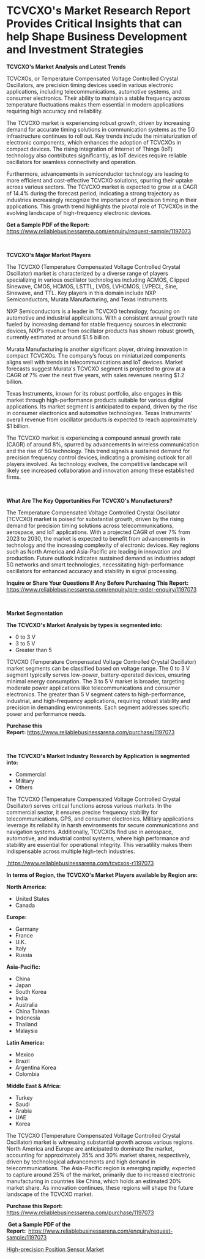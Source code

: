 <p><h1>TCVCXO's Market Research Report Provides Critical Insights that can help Shape Business Development and Investment Strategies</h1></p><p><strong>TCVCXO's Market Analysis and Latest Trends</strong></p>
<p><p>TCVCXOs, or Temperature Compensated Voltage Controlled Crystal Oscillators, are precision timing devices used in various electronic applications, including telecommunications, automotive systems, and consumer electronics. Their ability to maintain a stable frequency across temperature fluctuations makes them essential in modern applications requiring high accuracy and reliability.</p><p>The TCVCXO market is experiencing robust growth, driven by increasing demand for accurate timing solutions in communication systems as the 5G infrastructure continues to roll out. Key trends include the miniaturization of electronic components, which enhances the adoption of TCVCXOs in compact devices. The rising integration of Internet of Things (IoT) technology also contributes significantly, as IoT devices require reliable oscillators for seamless connectivity and operation.</p><p>Furthermore, advancements in semiconductor technology are leading to more efficient and cost-effective TCVCXO solutions, spurring their uptake across various sectors. The TCVCXO market is expected to grow at a CAGR of 14.4% during the forecast period, indicating a strong trajectory as industries increasingly recognize the importance of precision timing in their applications. This growth trend highlights the pivotal role of TCVCXOs in the evolving landscape of high-frequency electronic devices.</p></p>
<p><strong>Get a Sample PDF of the Report:&nbsp;</strong> <a href="https://www.reliablebusinessarena.com/enquiry/request-sample/1197073?utm_campaign=2637&utm_medium=2&utm_source=Github&utm_content=ia&utm_term=06042025&utm_id=tcvcxos">https://www.reliablebusinessarena.com/enquiry/request-sample/1197073</a></p>
<p>&nbsp;</p>
<p><strong>TCVCXO's Major Market Players</strong></p>
<p><p>The TCVCXO (Temperature Compensated Voltage Controlled Crystal Oscillator) market is characterized by a diverse range of players specializing in various oscillator technologies including ACMOS, Clipped Sinewave, CMOS, HCMOS, LSTTL, LVDS, LVHCMOS, LVPECL, Sine, Sinewave, and TTL. Key players in this domain include NXP Semiconductors, Murata Manufacturing, and Texas Instruments.</p><p>NXP Semiconductors is a leader in TCVCXO technology, focusing on automotive and industrial applications. With a consistent annual growth rate fueled by increasing demand for stable frequency sources in electronic devices, NXP’s revenue from oscillator products has shown robust growth, currently estimated at around $1.5 billion.</p><p>Murata Manufacturing is another significant player, driving innovation in compact TCVCXOs. The company’s focus on miniaturized components aligns well with trends in telecommunications and IoT devices. Market forecasts suggest Murata's TCVCXO segment is projected to grow at a CAGR of 7% over the next five years, with sales revenues nearing $1.2 billion.</p><p>Texas Instruments, known for its robust portfolio, also engages in this market through high-performance products suitable for various digital applications. Its market segment is anticipated to expand, driven by the rise in consumer electronics and automotive technologies. Texas Instruments' overall revenue from oscillator products is expected to reach approximately $1 billion.</p><p>The TCVCXO market is experiencing a compound annual growth rate (CAGR) of around 8%, spurred by advancements in wireless communication and the rise of 5G technology. This trend signals a sustained demand for precision frequency control devices, indicating a promising outlook for all players involved. As technology evolves, the competitive landscape will likely see increased collaboration and innovation among these established firms.</p></p>
<p>&nbsp;</p>
<p><strong>What Are The Key Opportunities For TCVCXO's Manufacturers?</strong></p>
<p><p>The Temperature Compensated Voltage Controlled Crystal Oscillator (TCVCXO) market is poised for substantial growth, driven by the rising demand for precision timing solutions across telecommunications, aerospace, and IoT applications. With a projected CAGR of over 7% from 2023 to 2030, the market is expected to benefit from advancements in technology and the increasing complexity of electronic devices. Key regions such as North America and Asia-Pacific are leading in innovation and production. Future outlook indicates sustained demand as industries adopt 5G networks and smart technologies, necessitating high-performance oscillators for enhanced accuracy and stability in signal processing.</p></p>
<p><strong>Inquire or Share Your Questions If Any Before Purchasing This Report:</strong> <a href="https://www.reliablebusinessarena.com/enquiry/pre-order-enquiry/1197073?utm_campaign=2637&utm_medium=2&utm_source=Github&utm_content=ia&utm_term=06042025&utm_id=tcvcxos">https://www.reliablebusinessarena.com/enquiry/pre-order-enquiry/1197073</a></p>
<p>&nbsp;</p>
<p><strong>Market Segmentation</strong></p>
<p><strong>The TCVCXO's Market Analysis by types is segmented into:</strong></p>
<p><ul><li>0 to 3 V</li><li>3 to 5 V</li><li>Greater than 5</li></ul></p>
<p><p>TCVCXO (Temperature Compensated Voltage Controlled Crystal Oscillator) market segments can be classified based on voltage range. The 0 to 3 V segment typically serves low-power, battery-operated devices, ensuring minimal energy consumption. The 3 to 5 V market is broader, targeting moderate power applications like telecommunications and consumer electronics. The greater than 5 V segment caters to high-performance, industrial, and high-frequency applications, requiring robust stability and precision in demanding environments. Each segment addresses specific power and performance needs.</p></p>
<p><strong>Purchase this Report:&nbsp;</strong><a href="https://www.reliablebusinessarena.com/purchase/1197073?utm_campaign=2637&utm_medium=2&utm_source=Github&utm_content=ia&utm_term=06042025&utm_id=tcvcxos">https://www.reliablebusinessarena.com/purchase/1197073</a></p>
<p>&nbsp;</p>
<p><strong>The TCVCXO's Market Industry Research by Application is segmented into:</strong></p>
<p><ul><li>Commercial</li><li>Military</li><li>Others</li></ul></p>
<p><p>The TCVCXO (Temperature Compensated Voltage Controlled Crystal Oscillator) serves critical functions across various markets. In the commercial sector, it ensures precise frequency stability for telecommunications, GPS, and consumer electronics. Military applications leverage its reliability in harsh environments for secure communications and navigation systems. Additionally, TCVCXOs find use in aerospace, automotive, and industrial control systems, where high performance and stability are essential for operational integrity. This versatility makes them indispensable across multiple high-tech industries.</p></p>
<p><a href="https://www.reliablebusinessarena.com/tcvcxos-r1197073?utm_campaign=2637&utm_medium=2&utm_source=Github&utm_content=ia&utm_term=06042025&utm_id=tcvcxos">&nbsp;https://www.reliablebusinessarena.com/tcvcxos-r1197073</a></p>
<p><strong>In terms of Region, the TCVCXO's Market Players available by Region are:</strong></p>
<p>
    <p> <strong> North America: </strong>
        <ul>
            <li>United States</li>
            <li>Canada</li>
        </ul>
        </p> 
    <p> <strong> Europe: </strong>
        <ul>
            <li>Germany</li>
            <li>France</li>
            <li>U.K.</li>
            <li>Italy</li>
            <li>Russia</li>
        </ul>
        </p> 
    <p> <strong> Asia-Pacific: </strong>
        <ul>
            <li>China</li>
            <li>Japan</li>
            <li>South Korea</li>
            <li>India</li>
            <li>Australia</li>
            <li>China Taiwan</li>
            <li>Indonesia</li>
            <li>Thailand</li>
            <li>Malaysia</li>
        </ul>
        </p> 
    <p> <strong> Latin America: </strong>
        <ul>
            <li>Mexico</li>
            <li>Brazil</li>
            <li>Argentina Korea</li>
            <li>Colombia</li>
        </ul>
        </p> 
    <p> <strong> Middle East & Africa: </strong>
        <ul>
            <li>Turkey</li>
            <li>Saudi</li>
            <li>Arabia</li>
            <li>UAE</li>
            <li>Korea</li>
        </ul>
    </p>
    </p>
<p><p>The TCVCXO (Temperature Compensated Voltage Controlled Crystal Oscillator) market is witnessing substantial growth across various regions. North America and Europe are anticipated to dominate the market, accounting for approximately 35% and 30% market shares, respectively, driven by technological advancements and high demand in telecommunications. The Asia-Pacific region is emerging rapidly, expected to capture around 25% of the market, primarily due to increased electronic manufacturing in countries like China, which holds an estimated 20% market share. As innovation continues, these regions will shape the future landscape of the TCVCXO market.</p></p>
<p><strong>Purchase this Report: </strong><a href="https://www.reliablebusinessarena.com/purchase/1197073?utm_campaign=2637&utm_medium=2&utm_source=Github&utm_content=ia&utm_term=06042025&utm_id=tcvcxos">https://www.reliablebusinessarena.com/purchase/1197073</a></p>
<p>&nbsp;<strong>Get a Sample PDF of the Report:&nbsp;&nbsp;</strong><a href="https://www.reliablebusinessarena.com/enquiry/request-sample/1197073?utm_campaign=2637&utm_medium=2&utm_source=Github&utm_content=ia&utm_term=06042025&utm_id=tcvcxos">https://www.reliablebusinessarena.com/enquiry/request-sample/1197073</a></p>
<p><strong></strong></p>
<p><p><a href="https://github.com/maclarensidney/Market-Research-Report-List-1/blob/main/high-precision-position-sensor-market.md?utm_campaign=2637&utm_medium=2&utm_source=Github&utm_content=ia&utm_term=06042025&utm_id=tcvcxos">High-precision Position Sensor Market</a></p></p>